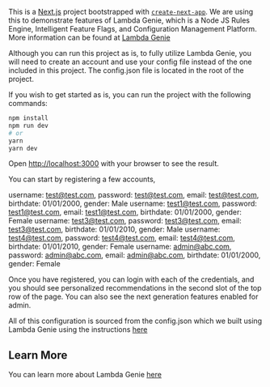 This is a [Next.js](https://nextjs.org/) project bootstrapped with [`create-next-app`](https://github.com/vercel/next.js/tree/canary/packages/create-next-app). We are using this to demonstrate features of Lambda Genie, which is a Node JS Rules Engine, 
Intelligent Feature Flags, and Configuration Management Platform. More information can be found at [Lambda Genie](https://app.lambdagenie.com/)

Although you can run this project as is, to fully utilize Lambda Genie, you will need to create an account and use your config file instead of the one included in this project. The config.json file is located in the root of the project.

If you wish to get started as is, you can run the project with the following commands:

```bash
npm install
npm run dev
# or
yarn
yarn dev

```
Open [http://localhost:3000](http://localhost:3000) with your browser to see the result.

You can start by registering a few accounts,

username: test@test.com, password: test@test.com, email: test@test.com, birthdate: 01/01/2000, gender: Male
username: test1@test.com, password: test1@test.com, email: test1@test.com, birthdate: 01/01/2000, gender: Female
username: test3@test.com, password: test3@test.com, email: test3@test.com, birthdate: 01/01/2010, gender: Male
username: test4@test.com, password: test4@test.com, email: test4@test.com, birthdate: 01/01/2010, gender: Female
username: admin@abc.com, password: admin@abc.com, email: admin@abc.com, birthdate: 01/01/2000, gender: Female

Once you have registered, you can login with each of the credentials, and you should see personalized recommendations 
in the second slot of the top row of the page. You can also see the next generation features enabled for admin. 

All of this configuration is sourced from the config.json which we built using Lambda Genie using the instructions [here](https://lambdagenie.com/docs/intro)


## Learn More

You can learn more about Lambda Genie [here](https://lambdagenie.com)





